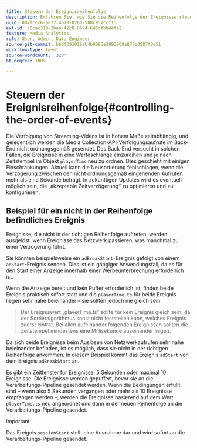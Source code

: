 ```yaml
---
title: Steuern der Ereignisreihenfolge
description: Erfahren Sie, wie Sie die Reihenfolge der Ereignisse steuern und wie in einigen Fällen Ereignisse basierend auf dem bereitgestellten Zeitstempel im playerTime-Objekt neu angeordnet werden.
uuid: 007fccc6-be72-4b79-826d-588c957ccf15
exl-id: c0cac319-2bea-42c8-8674-641dfbb44fa2
feature: Media Analytics
role: User, Admin, Data Engineer
source-git-commit: b6df391016ab4b9095e3993808a877e3587f0a51
workflow-type: tm+mt
source-wordcount: '328'
ht-degree: 100%

---
```


# Steuern der Ereignisreihenfolge{#controlling-the-order-of-events}

Die Verfolgung von Streaming-Videos ist in hohem Maße zeitabhängig, und gelegentlich werden die Media Collection-API-Verfolgungsaufrufe im Back-End nicht ordnungsgemäß gesendet. Das Back-End versucht in solchen Fällen, die Ereignisse in eine Warteschlange einzureihen und je nach Zeitstempel im Objekt `playerTime` neu zu ordnen.  Dies geschieht mit einigen Einschränkungen. Aktuell kann die Neusortierung fehlschlagen, wenn die Verzögerung zwischen den nicht ordnungsgemäß eingehenden Aufrufen mehr als eine Sekunde beträgt. In zukünftigen Updates wird es eventuell möglich sein, die „akzeptable Zeitverzögerung“ zu optimieren und zu konfigurieren.

## Beispiel für ein nicht in der Reihenfolge befindliches Ereignis

Ereignisse, die nicht in der richtigen Reihenfolge auftreten, werden ausgelöst, wenn Ereignisse das Netzwerk passieren, was manchmal zu einer Verzögerung führt.

Sie könnten beispielsweise ein `adBreakStart`-Ereignis gefolgt von einem `adStart`-Ereignis senden. Dies ist ein gängiger Anwendungsfall, da es für den Start einer Anzeige innerhalb einer Werbeunterbrechung erforderlich ist.

Wenn die Anzeige bereit und kein Puffer erforderlich ist, finden beide Ereignis praktisch sofort statt und die `playerTime.ts` für beide Ereignis liegen sehr nahe beieinander – sie sollten jedoch nie gleich sein.

> Der Ereigniswert „playerTime.ts“ sollte für kein Ereignis gleich sein, da der Sortieralgorithmus sonst nicht feststellen kann, welches Ereignis zuerst eintrat. Bei allen aufeinander folgenden Ereignissen sollten die Zeitstempel mindestens eine Millisekunde auseinander liegen.

Da sich beide Ereignisse beim Auslösen von Netzwerkaufrufen sehr nahe beieinander befinden, ist es möglich, dass sie nicht in der richtigen Reihenfolge ankommen. In diesem Beispiel kommt das Ereignis `adStart` vor dem Ereignis `adBreakStart` an.


Es gibt ein Zeitfenster für Ereignisse: 5 Sekunden oder maximal 10 Ereignisse. Die Ereignisse werden gepuffert, bevor sie an die Verarbeitungs-Pipeline gesendet werden. Wenn die Bedingungen erfüllt sind – wenn also 5 Sekunden vergangen oder mehr als 10 Ereignisse empfangen werden –, werden die Ereignisse basierend auf dem Wert `playerTime.ts` neu angeordnet und dann in der neuen Reihenfolge an die Verarbeitungs-Pipeline gesendet.

>[!IMPORTANT]
>
>Das Ereignis `sessionStart` stellt eine Ausnahme dar und wird sofort an die Verarbeitungs-Pipeline gesendet.
